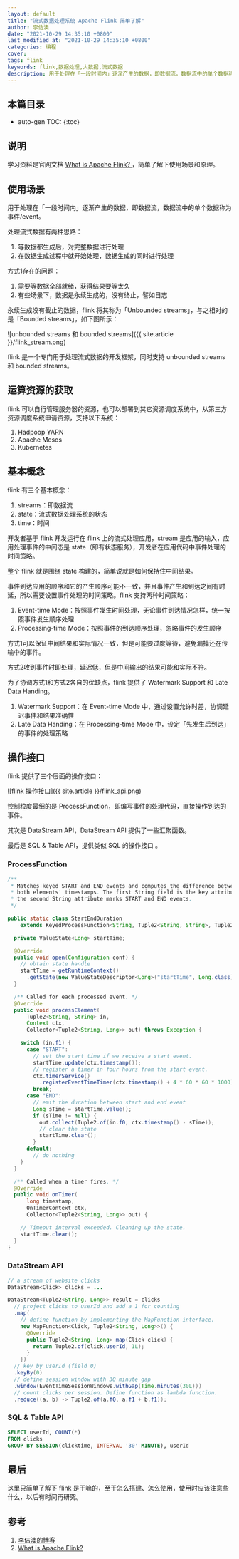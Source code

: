 ```yaml
---
layout: default
title: "流式数据处理系统 Apache Flink 简单了解"
author: 李佶澳
date: "2021-10-29 14:35:10 +0800"
last_modified_at: "2021-10-29 14:35:10 +0800"
categories: 编程
cover: 
tags: flink 
keywords: flink,数据处理,大数据,流式数据
description: 用于处理在「一段时间内」逐渐产生的数据，即数据流，数据流中的单个数据称为事件/event
---
```


## 本篇目录

* auto-gen TOC:
{:toc}

## 说明

学习资料是官网文档 [What is Apache Flink? ][2]，简单了解下使用场景和原理。

## 使用场景

用于处理在「一段时间内」逐渐产生的数据，即数据流，数据流中的单个数据称为事件/event。

处理流式数据有两种思路：

1. 等数据都生成后，对完整数据进行处理
2. 在数据生成过程中就开始处理，数据生成的同时进行处理

方式1存在的问题：

1. 需要等数据全部就绪，获得结果要等太久
2. 有些场景下，数据是永续生成的，没有终止，譬如日志

永续生成没有截止的数据，flink 将其称为「Unbounded streams」，与之相对的是「Bounded streams」，如下图所示：

![unbounded streams 和 bounded streams]({{ site.article }}/flink_stream.png)

flink 是一个专门用于处理流式数据的开发框架，同时支持 unbounded streams 和 bounded streams。

## 运算资源的获取

flink 可以自行管理服务器的资源，也可以部署到其它资源调度系统中，从第三方资源调度系统申请资源，支持以下系统：

1. Hadpoop YARN
2. Apache Mesos
3. Kubernetes

## 基本概念

flink 有三个基本概念：

1. streams：即数据流
2. state：流式数据处理系统的状态
3. time：时间

开发者基于 flink 开发运行在 flink 上的流式处理应用，stream 是应用的输入，应用处理事件的中间态是 state（即有状态服务），开发者在应用代码中事件处理的时间策略。

整个 flink 就是围绕 state 构建的，简单说就是如何保持住中间结果。

事件到达应用的顺序和它的产生顺序可能不一致，并且事件产生和到达之间有时延，所以需要设置事件处理的时间策略。flink 支持两种时间策略：

1. Event-time Mode：按照事件发生时间处理，无论事件到达情况怎样，统一按照事件发生顺序处理
2. Processing-time Mode：按照事件的到达顺序处理，忽略事件的发生顺序

方式1可以保证中间结果和实际情况一致，但是可能要过度等待，避免漏掉还在传输中的事件。

方式2收到事件时即处理，延迟低，但是中间输出的结果可能和实际不符。

为了协调方式1和方式2各自的优缺点，flink 提供了 Watermark Support 和 Late Data Handing。

1. Watermark Support：在 Event-time Mode 中，通过设置允许时差，协调延迟事件和结果准确性
2. Late Data Handing：在 Processing-time Mode 中，设定「先发生后到达」的事件的处理策略

## 操作接口

flink 提供了三个层面的操作接口：

![flink 操作接口]({{ site.article }}/flink_api.png)

控制粒度最细的是 ProcessFunction，即编写事件的处理代码，直接操作到达的事件。

其次是 DataStream API，DataStream API 提供了一些汇聚函数。

最后是 SQL & Table API，提供类似 SQL 的操作接口 。

### ProcessFunction

```java
/**
 * Matches keyed START and END events and computes the difference between
 * both elements' timestamps. The first String field is the key attribute,
 * the second String attribute marks START and END events.
 */

public static class StartEndDuration
    extends KeyedProcessFunction<String, Tuple2<String, String>, Tuple2<String, Long>> {

  private ValueState<Long> startTime;

  @Override
  public void open(Configuration conf) {
    // obtain state handle
    startTime = getRuntimeContext()
      .getState(new ValueStateDescriptor<Long>("startTime", Long.class));
  }

  /** Called for each processed event. */
  @Override
  public void processElement(
      Tuple2<String, String> in,
      Context ctx,
      Collector<Tuple2<String, Long>> out) throws Exception {

    switch (in.f1) {
      case "START":
        // set the start time if we receive a start event.
        startTime.update(ctx.timestamp());
        // register a timer in four hours from the start event.
        ctx.timerService()
          .registerEventTimeTimer(ctx.timestamp() + 4 * 60 * 60 * 1000);
        break;
      case "END":
        // emit the duration between start and end event
        Long sTime = startTime.value();
        if (sTime != null) {
          out.collect(Tuple2.of(in.f0, ctx.timestamp() - sTime));
          // clear the state
          startTime.clear();
        }
      default:
        // do nothing
    }
  }

  /** Called when a timer fires. */
  @Override
  public void onTimer(
      long timestamp,
      OnTimerContext ctx,
      Collector<Tuple2<String, Long>> out) {

    // Timeout interval exceeded. Cleaning up the state.
    startTime.clear();
  }
}
```

### DataStream API 

```java
// a stream of website clicks
DataStream<Click> clicks = ...

DataStream<Tuple2<String, Long>> result = clicks
  // project clicks to userId and add a 1 for counting
  .map(
    // define function by implementing the MapFunction interface.
    new MapFunction<Click, Tuple2<String, Long>>() {
      @Override
      public Tuple2<String, Long> map(Click click) {
        return Tuple2.of(click.userId, 1L);
      }
    })
  // key by userId (field 0)
  .keyBy(0)
  // define session window with 30 minute gap
  .window(EventTimeSessionWindows.withGap(Time.minutes(30L)))
  // count clicks per session. Define function as lambda function.
  .reduce((a, b) -> Tuple2.of(a.f0, a.f1 + b.f1));
```


### SQL & Table API

```sql
SELECT userId, COUNT(*)
FROM clicks
GROUP BY SESSION(clicktime, INTERVAL '30' MINUTE), userId
```

## 最后

这里只简单了解下 flink 是干嘛的，至于怎么搭建、怎么使用，使用时应该注意些什么，以后有时间再研究。

## 参考

1. [李佶澳的博客][1]
2. [What is Apache Flink? ][2]

[1]: https://www.lijiaocn.com "李佶澳的博客"
[2]: https://flink.apache.org/flink-architecture.html "What is Apache Flink? "
